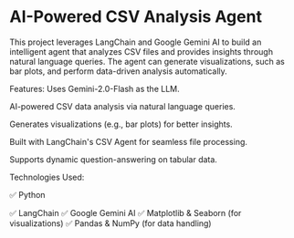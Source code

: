 # AI-Powered CSV Analysis Agent

This project leverages LangChain and Google Gemini AI to build an intelligent agent that analyzes CSV files and provides insights through natural language queries. The agent can generate visualizations, such as bar plots, and perform data-driven analysis automatically.

Features:
Uses Gemini-2.0-Flash as the LLM.

AI-powered CSV data analysis via natural language queries.

Generates visualizations (e.g., bar plots) for better insights.

Built with LangChain's CSV Agent for seamless file processing.

Supports dynamic question-answering on tabular data.

Technologies Used:

✅ Python

✅ LangChain
✅ Google Gemini AI
✅ Matplotlib & Seaborn (for visualizations)
✅ Pandas & NumPy (for data handling)

